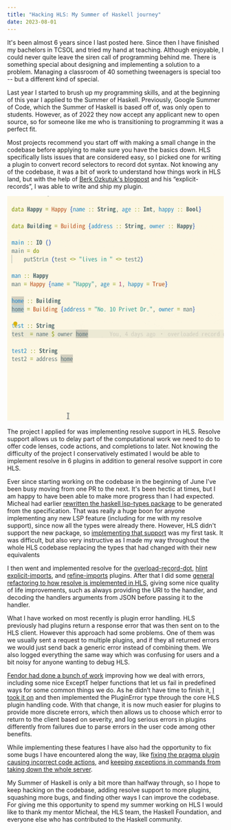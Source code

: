 ```yaml
---
title: "Hacking HLS: My Summer of Haskell journey"
date: 2023-08-01
---
```


It's been almost 6 years since I last posted here. Since then I have finished my bachelors in TCSOL and tried my hand at teaching. Although enjoyable, I could never quite leave the siren call of programming behind me. There is something special about designing and implementing a solution to a problem. Managing a classroom of 40 something tweenagers is special too -- but a different kind of special.

Last year I started to brush up my programming skills, and at the beginning of this year I applied to the Summer of Haskell. Previously, Google Summer of Code, which the Summer of Haskell is based off of, was only open to students. However, as of 2022 they now accept any applicant new to open source, so for someone like me who is transitioning to programming it was a perfect fit.

Most projects recommend you start off with making a small change in the codebase before applying to make sure you have the basics down. HLS specifically lists issues that are considered easy, so I picked one for writing a plugin to convert record selectors to record dot syntax. Not knowing any of the codebase, it was a bit of work to understand how things work in HLS land, but with the help of [Berk Ozkutuk's blogpost](https://www.tweag.io/blog/2023-01-31-hls-internship-report/) and his “explicit-records”, I was able to write and ship my plugin.

![The overloaded record dot plugin](https://raw.githubusercontent.com/haskell/haskell-language-server/master/plugins/hls-overloaded-record-dot-plugin/example.gif)

The project I applied for was implementing resolve support in HLS. Resolve support allows us to delay part of the computational work we need to do to offer code lenses, code actions, and completions to later. Not knowing the difficulty of the project I conservatively estimated I would be able to implement resolve in 6 plugins in addition to general resolve support in core HLS.

Ever since starting working on the codebase in the beginning of June I’ve been busy moving from one PR to the next. It's been hectic at times, but I am happy to have been able to make more progress than I had expected. Micheal had earlier [rewritten the haskell lsp-types package](https://github.com/haskell/lsp/pull/478) to be generated from the specification. That was really a huge boon for anyone implementing any new LSP feature (including for me with my resolve support), since now all the types were already there. However, HLS didn't support the new package, so [implementing that support](https://github.com/haskell/haskell-language-server/pull/3621) was my first task. It was difficult, but also very instructive as I made my way throughout the whole HLS codebase replacing the types that had changed with their new equivalents

I then went and implemented resolve for the [overload-record-dot](https://github.com/haskell/haskell-language-server/pull/3658), [hlint](https://github.com/haskell/haskell-language-server/pull/3679)  [explicit-imports](https://github.com/haskell/haskell-language-server/pull/3682), and [refine-imports](https://github.com/haskell/haskell-language-server/pull/3729) plugins. After that I did some [general refactoring to how resolve is implemented in HLS](https://github.com/haskell/haskell-language-server/pull/3688), giving some nice quality of life improvements, such as always providing the URI to the handler, and decoding the handlers arguments from JSON before passing it to the handler.

What I have worked on most recently is plugin error handling. HLS previously had plugins return a response error that was then sent on to the HLS client. However this approach had some problems. One of them was we usually sent a request to multiple plugins, and if they all returned errors we would just send back a generic error instead of combining them. We also logged everything the same way which was confusing for users and a bit noisy for anyone wanting to debug HLS.

[Fendor had done a bunch of work](https://github.com/haskell/haskell-language-server/pull/3659) improving how we deal with errors, including some nice ExceptT helper functions that let us fail in predefined ways for some common things we do. As he didn’t have time to finish it, [I took it on](https://github.com/haskell/haskell-language-server/pull/3717) and then implemented the PluginError type through the core HLS plugin handling code. With that change, it is now much easier for plugins to provide more discrete errors, which then allows us to choose which error to return to the client based on severity, and log serious errors in plugins differently from failures due to parse errors in the user code among other benefits.

While implementing these features I have also had the opportunity to fix some bugs I have encountered along the way, like [fixing the pragma plugin causing incorrect code actions](https://github.com/haskell/haskell-language-server/pull/3674), and [keeping exceptions in commands from taking down the whole server](https://github.com/haskell/haskell-language-server/pull/3696).

My Summer of Haskell is only a bit more than halfway through, so I hope to keep hacking on the codebase, adding resolve support to more plugins, squashing more bugs, and finding other ways I can improve the codebase. For giving me this opportunity to spend my summer working on HLS I would like to thank my mentor Micheal, the HLS team, the Haskell Foundation, and everyone else who has contributed to the Haskell community.

